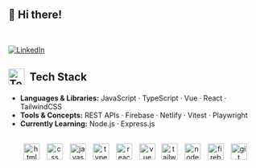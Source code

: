 ## 👋 Hi there!

</br>

[![LinkedIn](https://img.shields.io/badge/LinkedIn-0077B5?style=flat&logo=linkedin&logoColor=white)](https://linkedin.com/in/houssamouhra)

<h2 style="display: flex; align-items: center">
  <img
    src="https://camo.githubusercontent.com/83175ae7afae2cc167f8c3e4b65c761129f1a616c98c784730dc5657972a7eb4/68747470733a2f2f6769746875622d70726f64756374696f6e2d757365722d61737365742d3632313064662e73332e616d617a6f6e6177732e636f6d2f3130393830313532322f3235393434353533382d31326639396330642d636232362d343663362d386238632d3938663235343739353637322e676966"
    alt="Tech Icon"
    width="32"
    height="32"
    style="padding-right: 10px"
  />
  Tech Stack
</h2>

- **Languages & Libraries:** JavaScript · TypeScript · Vue · React · TailwindCSS
- **Tools & Concepts:** REST APIs · Firebase · Netlify · Vitest · Playwright
- **Currently Learning:** Node.js · Express.js 

</br>

<div align="center" dir="auto">
  <img
    src="https://github.com/user-attachments/assets/30186c5f-8fda-4368-9ac2-0dd1cbc62221"
    height="32"
    width="32"
    alt="html"
    title="html"
    style="margin-right: 10px"
  />
  <img
    src="https://github.com/user-attachments/assets/6e1a1ce3-e8bd-4b9f-8cac-d341b45b8179"
    height="32"
    width="32"
    alt="css"
    title="css"
    style="margin-right: 10px;"
  />
  <img
    src="https://github.com/user-attachments/assets/23dcfdc6-27a3-4cc2-a1cc-4d7d104976d3"
    height="32"
    width="32"
    alt="javascript"
    title="javascript"
    style="margin-right: 10px"
  />
  <img
    src="https://github.com/user-attachments/assets/c4762b03-a98d-4f39-9aa0-cc4337934a0d"
    height="32"
    width="32"
    alt="typescript"
    title="typescript"
    style="margin-right: 10px"
  />
  <img
    src="https://github.com/user-attachments/assets/1acaad56-d43d-42ed-9a4e-f0c39af2e6c4"
    height="32"
    width="32"
    alt="react"
    title="react"
    style="margin-right: 10px"
  />
  <img
    src="https://github.com/user-attachments/assets/b1a88339-3f0f-4ab6-bb78-f842f33cba62"
    height="32"
    width="32"
    alt="vue"
    title="vue"
    style="margin-right: 8px"
  />
  <img
    src="https://github.com/user-attachments/assets/f3cd1ed3-3e7c-43bc-8050-419dc9212a30"
    height="32"
    width="32"
    alt="tailwindcss"
    title="tailwindcss"
    style="margin-right: 10px"
  />
  <img
    src="https://github.com/user-attachments/assets/52daf937-f17f-4a9b-ac65-a13b515808d9"
    height="32"
    width="32"
    alt="nodejs"
    title="nodejs"
    style="margin-right: 10px"
  />
  <img
    src="https://github.com/user-attachments/assets/4fce173e-a54c-4ccd-88e9-28254066a2f8"
    height="32"
    width="32"
    alt="firebase"
    title="firebase"
    style="margin-right: 10px"
  />
  <img
    src="https://github.com/user-attachments/assets/d4447fbe-7b59-4ff3-943e-90cf59021749"
    height="32"
    width="32"
    alt="git"
    title="git"
  />
</div>

